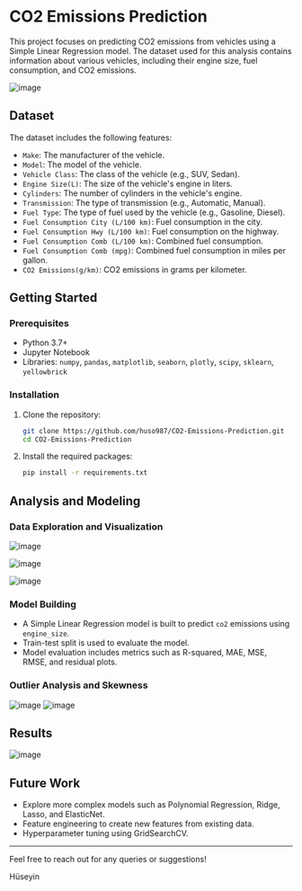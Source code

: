# CO2 Emissions Prediction

This project focuses on predicting CO2 emissions from vehicles using a Simple Linear Regression model. The dataset used for this analysis contains information about various vehicles, including their engine size, fuel consumption, and CO2 emissions.


![image](https://github.com/user-attachments/assets/03a0d1e3-2e3f-4157-b7a8-9150e8ddeb6c)



## Dataset

The dataset includes the following features:
- `Make`: The manufacturer of the vehicle.
- `Model`: The model of the vehicle.
- `Vehicle Class`: The class of the vehicle (e.g., SUV, Sedan).
- `Engine Size(L)`: The size of the vehicle's engine in liters.
- `Cylinders`: The number of cylinders in the vehicle's engine.
- `Transmission`: The type of transmission (e.g., Automatic, Manual).
- `Fuel Type`: The type of fuel used by the vehicle (e.g., Gasoline, Diesel).
- `Fuel Consumption City (L/100 km)`: Fuel consumption in the city.
- `Fuel Consumption Hwy (L/100 km)`: Fuel consumption on the highway.
- `Fuel Consumption Comb (L/100 km)`: Combined fuel consumption.
- `Fuel Consumption Comb (mpg)`: Combined fuel consumption in miles per gallon.
- `CO2 Emissions(g/km)`: CO2 emissions in grams per kilometer.

## Getting Started

### Prerequisites

- Python 3.7+
- Jupyter Notebook
- Libraries: `numpy`, `pandas`, `matplotlib`, `seaborn`, `plotly`, `scipy`, `sklearn`, `yellowbrick`

### Installation

1. Clone the repository:
    ```bash
    git clone https://github.com/huso987/CO2-Emissions-Prediction.git
    cd CO2-Emissions-Prediction
    ```

2. Install the required packages:
    ```bash
    pip install -r requirements.txt
    ```

## Analysis and Modeling

### Data Exploration and Visualization

![image](https://github.com/user-attachments/assets/f43a0eb1-1332-4067-b544-d5086838c2b9)

![image](https://github.com/user-attachments/assets/d50346d8-e1ea-444e-9832-c9da97b841fc)

![image](https://github.com/user-attachments/assets/62b0528f-26d9-4bd8-94b0-370d57020bd3)


### Model Building

- A Simple Linear Regression model is built to predict `co2` emissions using `engine_size`.
- Train-test split is used to evaluate the model.
- Model evaluation includes metrics such as R-squared, MAE, MSE, RMSE, and residual plots.

### Outlier Analysis and Skewness

![image](https://github.com/user-attachments/assets/e8d5fab9-0ef8-4efd-8fa7-940944c821a6)                        ![image](https://github.com/user-attachments/assets/a7d8ba05-4169-469c-894d-17137d5bf55e)


## Results

![image](https://github.com/user-attachments/assets/c6fc7cca-9769-44e5-abf2-47d03b032c33)


## Future Work

- Explore more complex models such as Polynomial Regression, Ridge, Lasso, and ElasticNet.
- Feature engineering to create new features from existing data.
- Hyperparameter tuning using GridSearchCV.


---

Feel free to reach out for any queries or suggestions!

Hüseyin
